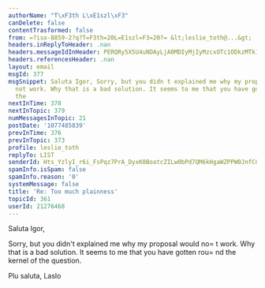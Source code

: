 ```yaml
---
authorName: "T\xF3th L\xE1szl\xF3"
canDelete: false
contentTrasformed: false
from: =?iso-8859-2?q?T=F3th=20L=E1szl=F3=20?= &lt;leslie_toth@...&gt;
headers.inReplyToHeader: .nan
headers.messageIdInHeader: PERQRy5XSU4uNDAyLjA0MDIyMjIyMzcxOTc1ODkzMTk1MDNAZHJvdHBvc3RhLmh1Pg==
headers.referencesHeader: .nan
layout: email
msgId: 377
msgSnippet: Saluta Igor, Sorry, but you didn t explained me why my proposal would
  not work. Why that is a bad solution. It seems to me that you have gotten round
  the
nextInTime: 378
nextInTopic: 379
numMessagesInTopic: 21
postDate: '1077485839'
prevInTime: 376
prevInTopic: 373
profile: leslie_toth
replyTo: LIST
senderId: Hts_YzlyI_r6i_FsPqz7PrA_DyxK0BoatcZILw0bPd7QM6kHgaWZPPW0JnfCG6wYV0YVyykC0YyNTPdaIzx-E4nGVthNmPuoPYYy_U0WCH7XS_bYMlyjpfzEscBtCScbasYHMigdXnwF
spamInfo.isSpam: false
spamInfo.reason: '0'
systemMessage: false
title: 'Re: Too much plainness'
topicId: 361
userId: 21276468
---
```


Saluta Igor,
 

Sorry, but you didn't explained me why my proposal would no=
t work. Why that is a bad solution. It seems to me that you have gotten rou=
nd the kernel of the question.

Plu saluta,
Laslo


